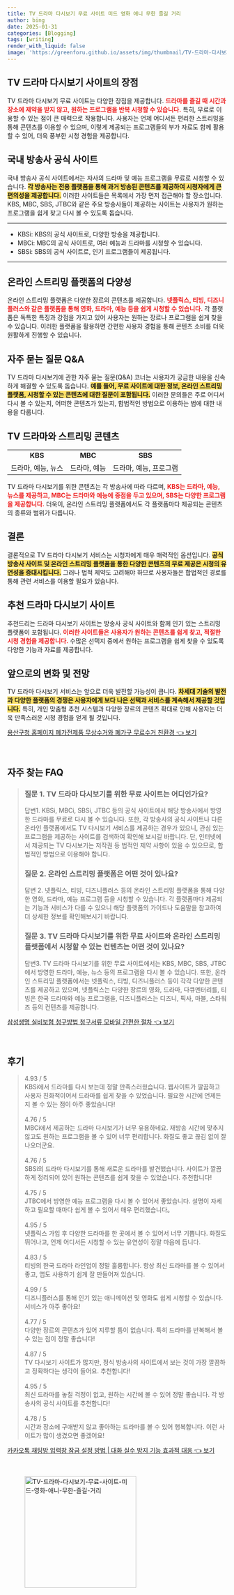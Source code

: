 ```yaml
---
title: TV 드라마 다시보기 무료 사이트 미드 영화 애니 무한 즐길 거리
author: bing
date: 2025-01-31
categories: [Blogging]
tags: [writing]
render_with_liquid: false
image: 'https://greenforu.github.io/assets/img/thumbnail/TV-드라마-다시보기-무료-사이트-미드-영화-애니-무한-즐길-거리.webp'
---
```



<h2 id='TV드라마다시보기사이트'>TV 드라마 다시보기 사이트의 장점</h2>

<p>TV 드라마 다시보기 무료 사이트는 다양한 장점을 제공합니다. <b><span style="color: #ee2323;">드라마를 즐길 때 시간과 장소에 제약을 받지 않고, 원하는 프로그램을 반복 시청할 수 있습니다.</span></b> 특히, 무료로 이용할 수 있는 점이 큰 매력으로 작용합니다. 사용자는 언제 어디서든 편리한 스트리밍을 통해 콘텐츠를 이용할 수 있으며, 이렇게 제공되는 프로그램들의 부가 자료도 함께 활용할 수 있어, 더욱 풍부한 시청 경험을 제공합니다.</p>

<h2 id='공식방송사사이트'>국내 방송사 공식 사이트</h2>

<p>국내 방송사 공식 사이트에서는 자사의 드라마 및 예능 프로그램을 무료로 시청할 수 있습니다. <b><span style="background-color: #ffe066;">각 방송사는 전용 플랫폼을 통해 과거 방송된 콘텐츠를 제공하여 시청자에게 큰 편의성을 제공합니다.</span></b> 이러한 사이트들은 목록에서 가장 먼저 접근해야 할 장소입니다. KBS, MBC, SBS, JTBC와 같은 주요 방송사들이 제공하는 사이트는 사용자가 원하는 프로그램을 쉽게 찾고 다시 볼 수 있도록 돕습니다.</p>

<hr />

<ul>
    <li>KBSi: KBS의 공식 사이트로, 다양한 방송을 제공합니다.</li>
    <li>MBCi: MBC의 공식 사이트로, 여러 예능과 드라마를 시청할 수 있습니다.</li>
    <li>SBSi: SBS의 공식 사이트로, 인기 프로그램들이 제공됩니다.</li>
</ul>

<hr />

<h2 id='온라인스트리밍플랫폼'>온라인 스트리밍 플랫폼의 다양성</h2>

<p>온라인 스트리밍 플랫폼은 다양한 장르의 콘텐츠를 제공합니다. <b><span style="color: #ee2323;">넷플릭스, 티빙, 디즈니플러스와 같은 플랫폼을 통해 영화, 드라마, 예능 등을 쉽게 시청할 수 있습니다.</span></b> 각 플랫폼은 독특한 특징과 강점을 가지고 있어 사용자는 원하는 장르나 프로그램을 쉽게 찾을 수 있습니다. 이러한 플랫폼을 활용하면 간편한 사용자 경험을 통해 콘텐츠 소비를 더욱 원활하게 진행할 수 있습니다.</p>

<h2 id='자주묻는질문'>자주 묻는 질문 Q&A</h2>

<p>TV 드라마 다시보기에 관한 자주 묻는 질문(Q&A) 코너는 사용자가 궁금한 내용을 신속하게 해결할 수 있도록 돕습니다. <b><span style="background-color: #ffe066;">예를 들어, 무료 사이트에 대한 정보, 온라인 스트리밍 플랫폼, 시청할 수 있는 콘텐츠에 대한 질문이 포함됩니다.</span></b> 이러한 문의들은 주로 어디서 다시 볼 수 있는지, 어떠한 콘텐츠가 있는지, 합법적인 방법으로 이용하는 법에 대한 내용을 다룹니다.</p>

<h2 id='TV드라마콘텐츠'>TV 드라마와 스트리밍 콘텐츠</h2>

<table>
    <tr>
        <td style="text-align: center; height: 17px;"><b>KBS</b></td>
        <td style="text-align: center; height: 17px;"><b>MBC</b></td>
        <td style="text-align: center; height: 17px;"><b>SBS</b></td>
    </tr>
    <tr>
        <td style="text-align: center; height: 17px;">드라마, 예능, 뉴스</td>
        <td style="text-align: center; height: 17px;">드라마, 예능</td>
        <td style="text-align: center; height: 17px;">드라마, 예능, 프로그램</td>
    </tr>
</table>

<p>TV 드라마 다시보기를 위한 콘텐츠는 각 방송사에 따라 다르며, <b><span style="color: #ee2323;">KBS는 드라마, 예능, 뉴스를 제공하고, MBC는 드라마와 예능에 중점을 두고 있으며, SBS는 다양한 프로그램을 제공합니다.</span></b> 더욱이, 온라인 스트리밍 플랫폼에서도 각 플랫폼마다 제공되는 콘텐츠의 종류와 범위가 다릅니다.</p>

<h2 id='종합정리'>결론</h2>

<p>결론적으로 TV 드라마 다시보기 서비스는 시청자에게 매우 매력적인 옵션입니다. <b><span style="background-color: #ffe066;">공식 방송사 사이트 및 온라인 스트리밍 플랫폼을 통한 다양한 콘텐츠의 무료 제공은 시청의 유연성을 증대시킵니다.</span></b> 그러나 법적 제약도 고려해야 하므로 사용자들은 합법적인 경로를 통해 관련 서비스를 이용할 필요가 있습니다.</p>

<h2 id='추천사이트'>추천 드라마 다시보기 사이트</h2>

<p>추천드리는 드라마 다시보기 사이트는 방송사 공식 사이트와 함께 인기 있는 스트리밍 플랫폼이 포함됩니다. <b><span style="color: #ee2323;">이러한 사이트들은 사용자가 원하는 콘텐츠를 쉽게 찾고, 적절한 시청 경험을 제공합니다.</span></b> 수많은 선택지 중에서 원하는 프로그램을 쉽게 찾을 수 있도록 다양한 기능과 자료를 제공합니다.</p>

<h2 id='미래전망'>앞으로의 변화 및 전망</h2>

<p>TV 드라마 다시보기 서비스는 앞으로 더욱 발전할 가능성이 큽니다. <b><span style="background-color: #ffe066;">차세대 기술의 발전과 다양한 플랫폼의 경쟁은 사용자에게 보다 나은 선택과 서비스를 계속해서 제공할 것입니다.</span></b> 특히, 개인 맞춤형 추천 시스템과 다양한 장르의 콘텐츠 확대로 인해 사용자는 더욱 만족스러운 시청 경험을 얻게 될 것입니다.</p>


<p><a class="click-button" title="용산구청 홈페이지 폐가전제품 무상수거와 폐가구 무료수거 친환경" href="https://greenforu.github.io/posts/%EC%9A%A9%EC%82%B0%EA%B5%AC%EC%B2%AD-%ED%99%88%ED%8E%98%EC%9D%B4%EC%A7%80-%ED%8F%90%EA%B0%80%EC%A0%84%EC%A0%9C%ED%92%88-%EB%AC%B4%EC%83%81%EC%88%98%EA%B1%B0%EC%99%80-%ED%8F%90%EA%B0%80%EA%B5%AC-%EB%AC%B4%EB%A3%8C%EC%88%98%EA%B1%B0-%EC%B9%9C%ED%99%98%EA%B2%BD/" rel="dofollow">용산구청 홈페이지 폐가전제품 무상수거와 폐가구 무료수거 친환경 👈 보기</a></p><br>
<h2 id='자주_찾는_FAQ'>자주 찾는 FAQ</h2>
<div itemscope="" itemtype="https://schema.org/FAQPage"> 
<blockquote> 
<div itemscope="" itemprop="mainEntity" itemtype="https://schema.org/Question"> 
<h3 itemprop="name">질문 1. TV 드라마 다시보기를 위한 무료 사이트는 어디인가요?</h3> 
<div itemscope="" itemprop="acceptedAnswer" itemtype="https://schema.org/Answer"> 
<span itemprop="text"> 
<p>답변1. KBSi, MBCi, SBSi, JTBC 등의 공식 사이트에서 해당 방송사에서 방영한 드라마를 무료로 다시 볼 수 있습니다. 또한, 각 방송사의 공식 사이트나 다른 온라인 플랫폼에서도 TV 다시보기 서비스를 제공하는 경우가 있으니, 관심 있는 프로그램을 제공하는 사이트를 검색하여 확인해 보시길 바랍니다. 단, 인터넷에서 제공되는 TV 다시보기는 저작권 등 법적인 제약 사항이 있을 수 있으므로, 합법적인 방법으로 이용해야 합니다.</p> 
</span> 
</div> 
</div> 

<div itemscope="" itemprop="mainEntity" itemtype="https://schema.org/Question"> 
<h3 itemprop="name">질문 2. 온라인 스트리밍 플랫폼은 어떤 것이 있나요?</h3> 
<div itemscope="" itemprop="acceptedAnswer" itemtype="https://schema.org/Answer"> 
<span itemprop="text"> 
<p>답변 2. 넷플릭스, 티빙, 디즈니플러스 등의 온라인 스트리밍 플랫폼을 통해 다양한 영화, 드라마, 예능 프로그램 등을 시청할 수 있습니다. 각 플랫폼마다 제공되는 기능과 서비스가 다를 수 있으니 해당 플랫폼의 가이드나 도움말을 참고하여 더 상세한 정보를 확인해보시기 바랍니다.</p> 
</span> 
</div> 
</div> 

<div itemscope="" itemprop="mainEntity" itemtype="https://schema.org/Question"> 
<h3 itemprop="name">질문 3. TV 드라마 다시보기를 위한 무료 사이트와 온라인 스트리밍 플랫폼에서 시청할 수 있는 컨텐츠는 어떤 것이 있나요?</h3> 
<div itemscope="" itemprop="acceptedAnswer" itemtype="https://schema.org/Answer"> 
<span itemprop="text"> 
<p>답변3. TV 드라마 다시보기를 위한 무료 사이트에서는 KBS, MBC, SBS, JTBC에서 방영한 드라마, 예능, 뉴스 등의 프로그램을 다시 볼 수 있습니다. 또한, 온라인 스트리밍 플랫폼에서는 넷플릭스, 티빙, 디즈니플러스 등이 각각 다양한 콘텐츠를 제공하고 있으며, 넷플릭스는 다양한 장르의 영화, 드라마, 다큐멘터리를, 티빙은 한국 드라마와 예능 프로그램을, 디즈니플러스는 디즈니, 픽사, 마블, 스타워즈 등의 컨텐츠를 제공합니다.</p> 
</span> 
</div> 
</div> 
</blockquote> 
</div>
<p><a class="click-button" title="삼성생명 실비보험 청구방법 청구서류 모바일 간편한 절차" href="https://greenforu.github.io/posts/%EC%82%BC%EC%84%B1%EC%83%9D%EB%AA%85-%EC%8B%A4%EB%B9%84%EB%B3%B4%ED%97%98-%EC%B2%AD%EA%B5%AC%EB%B0%A9%EB%B2%95-%EC%B2%AD%EA%B5%AC%EC%84%9C%EB%A5%98-%EB%AA%A8%EB%B0%94%EC%9D%BC-%EA%B0%84%ED%8E%B8%ED%95%9C-%EC%A0%88%EC%B0%A8/" rel="dofollow">삼성생명 실비보험 청구방법 청구서류 모바일 간편한 절차 👈 보기</a></p><br>
<h2 id='후기'>후기</h2>
<div itemscope itemtype="https://schema.org/Product">
  <blockquote>
  <div itemprop="review" itemscope itemtype="https://schema.org/Review">
      <div itemprop="reviewRating" itemscope itemtype="https://schema.org/Rating"> <span itemprop="ratingValue">4.93</span> / <span itemprop="bestRating">5</span> </div>
      <span itemprop="reviewBody">KBSi에서 드라마를 다시 보는데 정말 만족스러웠습니다. 웹사이트가 깔끔하고 사용자 친화적이어서 드라마를 쉽게 찾을 수 있었습니다. 필요한 시간에 언제든지 볼 수 있는 점이 아주 좋았습니다!</span>
  </div>
  <br>
  <div itemprop="review" itemscope itemtype="https://schema.org/Review">
      <div itemprop="reviewRating" itemscope itemtype="https://schema.org/Rating"> <span itemprop="ratingValue">4.76</span> / <span itemprop="bestRating">5</span> </div>
      <span itemprop="reviewBody">MBCi에서 제공하는 드라마 다시보기가 너무 유용하네요. 재방송 시간에 맞추지 않고도 원하는 프로그램을 볼 수 있어 너무 편리합니다. 화질도 좋고 끊김 없이 잘 나오더군요.</span>
  </div>
  <br>
  <div itemprop="review" itemscope itemtype="https://schema.org/Review">
      <div itemprop="reviewRating" itemscope itemtype="https://schema.org/Rating"> <span itemprop="ratingValue">4.76</span> / <span itemprop="bestRating">5</span> </div>
      <span itemprop="reviewBody">SBSi의 드라마 다시보기를 통해 새로운 드라마를 발견했습니다. 사이트가 깔끔하게 정리되어 있어 원하는 콘텐츠를 쉽게 찾을 수 있었습니다. 추천합니다!</span>
  </div>
  <br>
  <div itemprop="review" itemscope itemtype="https://schema.org/Review">
      <div itemprop="reviewRating" itemscope itemtype="https://schema.org/Rating"> <span itemprop="ratingValue">4.75</span> / <span itemprop="bestRating">5</span> </div>
      <span itemprop="reviewBody">JTBC에서 방영한 예능 프로그램을 다시 볼 수 있어서 좋았습니다. 설명이 자세하고 필요할 때마다 쉽게 볼 수 있어서 매우 편리했습니다。</span>
  </div>
  <br>
  <div itemprop="review" itemscope itemtype="https://schema.org/Review">
      <div itemprop="reviewRating" itemscope itemtype="https://schema.org/Rating"> <span itemprop="ratingValue">4.95</span> / <span itemprop="bestRating">5</span> </div>
      <span itemprop="reviewBody">넷플릭스 가입 후 다양한 드라마를 한 곳에서 볼 수 있어서 너무 기쁩니다. 화질도 뛰어나고, 언제 어디서든 시청할 수 있는 유연성이 정말 마음에 듭니다.</span>
  </div>
  <br>
  <div itemprop="review" itemscope itemtype="https://schema.org/Review">
      <div itemprop="reviewRating" itemscope itemtype="https://schema.org/Rating"> <span itemprop="ratingValue">4.83</span> / <span itemprop="bestRating">5</span> </div>
      <span itemprop="reviewBody">티빙의 한국 드라마 라인업이 정말 훌륭합니다. 항상 최신 드라마를 볼 수 있어서 좋고, 앱도 사용하기 쉽게 잘 만들어져 있습니다.</span>
  </div>
  <br>
  <div itemprop="review" itemscope itemtype="https://schema.org/Review">
      <div itemprop="reviewRating" itemscope itemtype="https://schema.org/Rating"> <span itemprop="ratingValue">4.99</span> / <span itemprop="bestRating">5</span> </div>
      <span itemprop="reviewBody">디즈니플러스를 통해 인기 있는 애니메이션 및 영화도 쉽게 시청할 수 있습니다. 서비스가 아주 좋아요!</span>
  </div>
  <br>
  <div itemprop="review" itemscope itemtype="https://schema.org/Review">
      <div itemprop="reviewRating" itemscope itemtype="https://schema.org/Rating"> <span itemprop="ratingValue">4.77</span> / <span itemprop="bestRating">5</span> </div>
      <span itemprop="reviewBody">다양한 장르의 콘텐츠가 있어 지루할 틈이 없습니다. 특히 드라마를 반복해서 볼 수 있는 점이 정말 좋습니다!</span>
  </div>
  <br>
  <div itemprop="review" itemscope itemtype="https://schema.org/Review">
      <div itemprop="reviewRating" itemscope itemtype="https://schema.org/Rating"> <span itemprop="ratingValue">4.87</span> / <span itemprop="bestRating">5</span> </div>
      <span itemprop="reviewBody">TV 다시보기 사이트가 많지만, 정식 방송사의 사이트에서 보는 것이 가장 깔끔하고 정확하다는 생각이 들어요. 추천합니다!</span>
  </div>
  <br>
  <div itemprop="review" itemscope itemtype="https://schema.org/Review">
      <div itemprop="reviewRating" itemscope itemtype="https://schema.org/Rating"> <span itemprop="ratingValue">4.95</span> / <span itemprop="bestRating">5</span> </div>
      <span itemprop="reviewBody">최신 드라마를 놓칠 걱정이 없고, 원하는 시간에 볼 수 있어 정말 좋습니다. 각 방송사의 공식 사이트를 추천합니다!</span>
  </div>
  <br>
  <div itemprop="review" itemscope itemtype="https://schema.org/Review">
      <div itemprop="reviewRating" itemscope itemtype="https://schema.org/Rating"> <span itemprop="ratingValue">4.78</span> / <span itemprop="bestRating">5</span> </div>
      <span itemprop="reviewBody">시간과 장소에 구애받지 않고 좋아하는 드라마를 볼 수 있어 행복합니다. 이런 사이트가 많이 생겼으면 좋겠어요!</span>
  </div>
  </blockquote>
</div>
<p><a class="click-button" title="카카오톡 채팅방 입력창 잠금 설정 방법 | 대화 실수 방지 기능 효과적 대응" href="https://greenforu.github.io/posts/%EC%B9%B4%EC%B9%B4%EC%98%A4%ED%86%A1-%EC%B1%84%ED%8C%85%EB%B0%A9-%EC%9E%85%EB%A0%A5%EC%B0%BD-%EC%9E%A0%EA%B8%88-%EC%84%A4%EC%A0%95-%EB%B0%A9%EB%B2%95-%EB%8C%80%ED%99%94-%EC%8B%A4%EC%88%98-%EB%B0%A9%EC%A7%80-%EA%B8%B0%EB%8A%A5-%ED%9A%A8%EA%B3%BC%EC%A0%81-%EB%8C%80%EC%9D%91/" rel="dofollow">카카오톡 채팅방 입력창 잠금 설정 방법 | 대화 실수 방지 기능 효과적 대응 👈 보기</a></p><br>
<figure class="image"><img src="https://greenforu.github.io/assets/img/thumbnail/TV-드라마-다시보기-무료-사이트-미드-영화-애니-무한-즐길-거리.webp" alt="TV-드라마-다시보기-무료-사이트-미드-영화-애니-무한-즐길-거리" width="256" height="256"></figure>